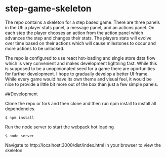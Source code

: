 # step-game-skeleton
The repo contains a skeleton for a step based game. There are three panels in the UI: a player stats panel, a message panel, and an actions panel. On each step the player chooses an action from the action panel which advances the step and changes their stats. The players stats will evolve over time based on their actions which will cause milestones to occur and more actions to be unlocked.

The repo is configured to use react hot-loading and single store data flow which is very convenient and makes development lightning fast. While this is supposed to be a unopinionated seed for a game there are oportunities for further development. I hope to gradually develop a better UI frame. While every game would have its own theme and visual feel, it would be nice to provide a little bit more out of the box than just a few simple panels.

##Development

Clone the repo or fork and then clone and then run npm install to install all dependencies.
```shell
$ npm install
```
Run the node server to start the webpack hot loading
```shell
$ node server
```
Navigate to http://localhost:3000/dist/index.html in your browser to view the skeleton
